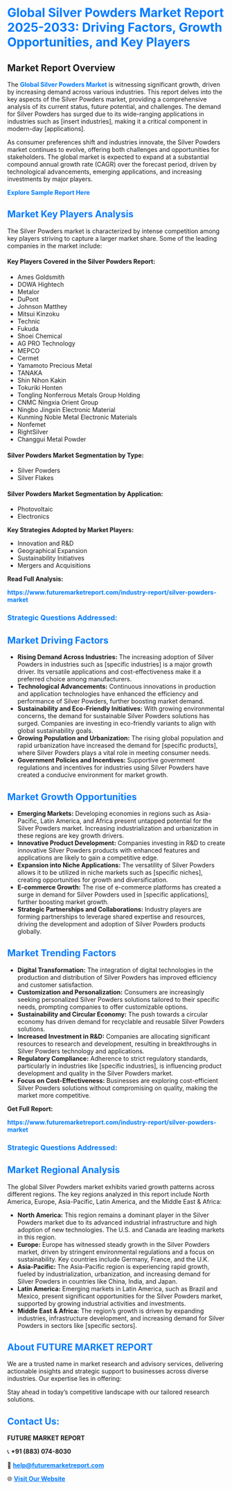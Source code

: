 <h1 style="color: #007BFF;">Global Silver Powders Market Report 2025-2033: Driving Factors, Growth Opportunities, and Key Players</h1>

<section id="overview">
<h2>Market Report Overview</h2>
<p>The <a href="https://www.futuremarketreport.com/industry-report/silver-powders-market" style="color: #007BFF; text-decoration: none;"><strong>Global Silver Powders Market</strong></a> is witnessing significant growth, driven by increasing demand across various industries. This report delves into the key aspects of the Silver Powders market, providing a comprehensive analysis of its current status, future potential, and challenges. The demand for Silver Powders has surged due to its wide-ranging applications in industries such as [insert industries], making it a critical component in modern-day [applications].</p>
<p>As consumer preferences shift and industries innovate, the Silver Powders market continues to evolve, offering both challenges and opportunities for stakeholders. The global market is expected to expand at a substantial compound annual growth rate (CAGR) over the forecast period, driven by technological advancements, emerging applications, and increasing investments by major players.</p>
</section>

<section id="overview">
<p><a href="https://www.futuremarketreport.com/request-sample/reportId=105006" style="color: #007BFF; text-decoration: none;"><strong>Explore Sample Report Here</strong></a></p>
</section>

<section id="key-players">
<h2 style="color: #007BFF;">Market Key Players Analysis</h2>
<p>The Silver Powders market is characterized by intense competition among key players striving to capture a larger market share. Some of the leading companies in the market include:</p>
<h4>Key Players Covered in the Silver Powders Report:</h4>
<ul><li>Ames Goldsmith</li><li>DOWA Hightech</li><li>Metalor</li><li>DuPont</li><li>Johnson Matthey</li><li>Mitsui Kinzoku</li><li>Technic</li><li>Fukuda</li><li>Shoei Chemical</li><li>AG PRO Technology</li><li>MEPCO</li><li>Cermet</li><li>Yamamoto Precious Metal</li><li>TANAKA</li><li>Shin Nihon Kakin</li><li>Tokuriki Honten</li><li>Tongling Nonferrous Metals Group Holding</li><li>CNMC Ningxia Orient Group</li><li>Ningbo Jingxin Electronic Material</li><li>Kunming Noble Metal Electronic Materials</li><li>Nonfemet</li><li>RightSilver</li><li>Changgui Metal Powder</li></ul>
<h4>Silver Powders Market Segmentation by Type:</h4>
<ul><li>Silver Powders</li><li>Silver Flakes</li></ul>

<h4>Silver Powders Market Segmentation by Application:</h4>
<ul><li>Photovoltaic</li><li>Electronics</li></ul>
<p><strong>Key Strategies Adopted by Market Players:</strong></p>
<ul>
<li>Innovation and R&D</li>
<li>Geographical Expansion</li>
<li>Sustainability Initiatives</li>
<li>Mergers and Acquisitions</li>
</ul>
</section>

<section>
<p><strong>Read Full Analysis: </strong></p><a href="https://www.futuremarketreport.com/industry-report/silver-powders-market" style="color: #007BFF; text-decoration: none;"><strong>https://www.futuremarketreport.com/industry-report/silver-powders-market</strong></a>
<h3 style="color: #007BFF;">Strategic Questions Addressed:</h3>
</section>

<section id="driving-factors">
<h2 style="color: #007BFF;">Market Driving Factors</h2>
<ul>
<li><strong>Rising Demand Across Industries:</strong> The increasing adoption of Silver Powders in industries such as [specific industries] is a major growth driver. Its versatile applications and cost-effectiveness make it a preferred choice among manufacturers.</li>
<li><strong>Technological Advancements:</strong> Continuous innovations in production and application technologies have enhanced the efficiency and performance of Silver Powders, further boosting market demand.</li>
<li><strong>Sustainability and Eco-Friendly Initiatives:</strong> With growing environmental concerns, the demand for sustainable Silver Powders solutions has surged. Companies are investing in eco-friendly variants to align with global sustainability goals.</li>
<li><strong>Growing Population and Urbanization:</strong> The rising global population and rapid urbanization have increased the demand for [specific products], where Silver Powders plays a vital role in meeting consumer needs.</li>
<li><strong>Government Policies and Incentives:</strong> Supportive government regulations and incentives for industries using Silver Powders have created a conducive environment for market growth.</li>
</ul>
</section>

<section id="growth-opportunities">
<h2 style="color: #007BFF;">Market Growth Opportunities</h2>
<ul>
<li><strong>Emerging Markets:</strong> Developing economies in regions such as Asia-Pacific, Latin America, and Africa present untapped potential for the Silver Powders market. Increasing industrialization and urbanization in these regions are key growth drivers.</li>
<li><strong>Innovative Product Development:</strong> Companies investing in R&D to create innovative Silver Powders products with enhanced features and applications are likely to gain a competitive edge.</li>
<li><strong>Expansion into Niche Applications:</strong> The versatility of Silver Powders allows it to be utilized in niche markets such as [specific niches], creating opportunities for growth and diversification.</li>
<li><strong>E-commerce Growth:</strong> The rise of e-commerce platforms has created a surge in demand for Silver Powders used in [specific applications], further boosting market growth.</li>
<li><strong>Strategic Partnerships and Collaborations:</strong> Industry players are forming partnerships to leverage shared expertise and resources, driving the development and adoption of Silver Powders products globally.</li>
</ul>
</section>

<section id="trending-factors">
<h2 style="color: #007BFF;">Market Trending Factors</h2>
<ul>
<li><strong>Digital Transformation:</strong> The integration of digital technologies in the production and distribution of Silver Powders has improved efficiency and customer satisfaction.</li>
<li><strong>Customization and Personalization:</strong> Consumers are increasingly seeking personalized Silver Powders solutions tailored to their specific needs, prompting companies to offer customizable options.</li>
<li><strong>Sustainability and Circular Economy:</strong> The push towards a circular economy has driven demand for recyclable and reusable Silver Powders solutions.</li>
<li><strong>Increased Investment in R&D:</strong> Companies are allocating significant resources to research and development, resulting in breakthroughs in Silver Powders technology and applications.</li>
<li><strong>Regulatory Compliance:</strong> Adherence to strict regulatory standards, particularly in industries like [specific industries], is influencing product development and quality in the Silver Powders market.</li>
<li><strong>Focus on Cost-Effectiveness:</strong> Businesses are exploring cost-efficient Silver Powders solutions without compromising on quality, making the market more competitive.</li>
</ul>
</section>

<section>
<p><strong>Get Full Report: </strong></p><a href="https://www.futuremarketreport.com/industry-report/silver-powders-market" style="color: #007BFF; text-decoration: none;"><strong>https://www.futuremarketreport.com/industry-report/silver-powders-market</strong></a>
<h3 style="color: #007BFF;">Strategic Questions Addressed:</h3>
</section>


<section id="regional-analysis">
<h2 style="color: #007BFF;">Market Regional Analysis</h2>
<p>The global Silver Powders market exhibits varied growth patterns across different regions. The key regions analyzed in this report include North America, Europe, Asia-Pacific, Latin America, and the Middle East & Africa:</p>
<ul>
<li><strong>North America:</strong> This region remains a dominant player in the Silver Powders market due to its advanced industrial infrastructure and high adoption of new technologies. The U.S. and Canada are leading markets in this region.</li>
<li><strong>Europe:</strong> Europe has witnessed steady growth in the Silver Powders market, driven by stringent environmental regulations and a focus on sustainability. Key countries include Germany, France, and the U.K.</li>
<li><strong>Asia-Pacific:</strong> The Asia-Pacific region is experiencing rapid growth, fueled by industrialization, urbanization, and increasing demand for Silver Powders in countries like China, India, and Japan.</li>
<li><strong>Latin America:</strong> Emerging markets in Latin America, such as Brazil and Mexico, present significant opportunities for the Silver Powders market, supported by growing industrial activities and investments.</li>
<li><strong>Middle East & Africa:</strong> The region’s growth is driven by expanding industries, infrastructure development, and increasing demand for Silver Powders in sectors like [specific sectors].</li>
</ul>
</section>

<footer>
<h2 style="color: #007BFF;">About FUTURE MARKET REPORT</h2>
<p>We are a trusted name in market research and advisory services, delivering actionable insights and strategic support to businesses across diverse industries. Our expertise lies in offering:</p>

<p>Stay ahead in today’s competitive landscape with our tailored research solutions.</p>

<h2 style="color: #007BFF;">Contact Us:</h2>
<p><strong>FUTURE MARKET REPORT</strong></p>
<p>📞 <strong>+91 (883) 074-8030</strong></p>
<p>📧 <strong><a href="mailto:help@futuremarketreport.com" style="color: #007BFF;">help@futuremarketreport.com</a></strong></p>
<p>🌐 <strong><a href="https://www.futuremarketreport.com/" style="color: #007BFF;">Visit Our Website</a></strong></p>
</footer>